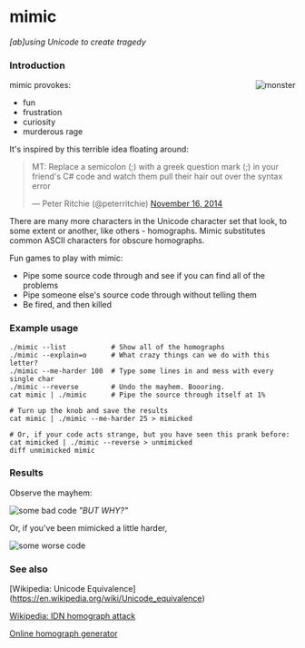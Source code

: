 # mimic
*[ab]using Unicode to create tragedy*

### Introduction

<img alt="monster" align="right"
     src="https://cloud.githubusercontent.com/assets/1236420/10557120/f1faedfe-746b-11e5-8a7b-671bd3e30691.jpg" />

mimic provokes:
- fun
- frustration
- curiosity
- murderous rage

It's inspired by this terrible idea floating around:

<blockquote class="twitter-tweet" lang="en"><p lang="en" dir="ltr">MT: Replace a semicolon (;) with a greek question mark (;) in your friend&#39;s C# code and watch them pull their hair out over the syntax error</p>&mdash; Peter Ritchie (@peterritchie) <a href="https://twitter.com/peterritchie/status/534011965132120064">November 16, 2014</a></blockquote>
<script async src="//platform.twitter.com/widgets.js" charset="utf-8"></script>

There are many more characters in the Unicode character set that look, to some extent or another, like others -  homographs. Mimic substitutes common ASCII characters for obscure homographs.

Fun games to play with mimic:
- Pipe some source code through and see if you can find all of the problems
- Pipe someone else's source code through without telling them
- Be fired, and then killed

### Example usage

```
./mimic --list           # Show all of the homographs
./mimic --explain=o      # What crazy things can we do with this letter?
./mimic --me-harder 100  # Type some lines in and mess with every single char
./mimic --reverse        # Undo the mayhem. Boooring.
cat mimic | ./mimic      # Pipe the source through itself at 1%

# Turn up the knob and save the results
cat mimic | ./mimic --me-harder 25 > mimicked

# Or, if your code acts strange, but you have seen this prank before:
cat mimicked | ./mimic --reverse > unmimicked
diff unmimicked mimic
```

### Results

Observe the mayhem:

<img alt="some bad code"
     src="https://cloud.githubusercontent.com/assets/1236420/10564931/76507da4-7592-11e5-9971-f6a04ad06298.png" />
*"BUT WHY?"*

Or, if you've been mimicked a little harder,

<img alt="some worse code"
     src="https://cloud.githubusercontent.com/assets/1236420/10564914/f7963ae4-7591-11e5-9b45-f123e42b22f4.png" />

### See also

[Wikipedia: Unicode Equivalence] (https://en.wikipedia.org/wiki/Unicode_equivalence)

[Wikipedia: IDN homograph attack](https://en.wikipedia.org/wiki/IDN_homograph_attack)

[Online homograph generator](http://www.irongeek.com/homoglyph-attack-generator.php)
